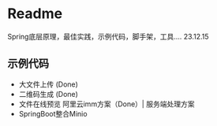 # Readme
Spring底层原理，最佳实践，示例代码，脚手架，工具.... 23.12.15

## 示例代码
- 大文件上传 (Done)
- 二维码生成 (Done)
- 文件在线预览 阿里云imm方案（Done）| 服务端处理方案
- SpringBoot整合Minio